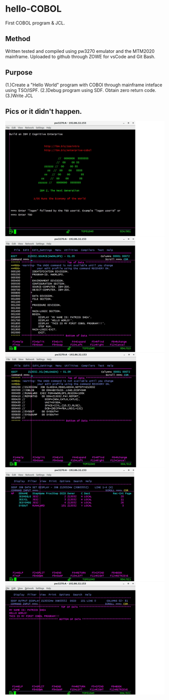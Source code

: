 # hello-COBOL
First COBOL program &amp; JCL.

## Method
Written tested and compiled using pw3270 emulator and the MTM2020 mainframe. Uploaded to github through ZOWE for vsCode and Git Bash.

## Purpose
(1.)Create a "Hello World" program with COBOl through mainframe inteface using TSO/ISPF.
(2.)Debug program using SDF. Obtain zero return code.
(3.)Write JCL


## Pics or it didn't happen.
![Alt text](/screenshots/pw3270.jpg?raw=true "pw3270 logon")
![Alt text](/screenshots/HWORLDPS-COBOL.jpg?raw=true "Hello World Cobol")
![Alt text](/screenshots/HELOAGIN-JCL.jpg?raw=true "Run Hello World JCL")
![Alt text](/screenshots/HW-JOB-STATUS.jpg?raw=true "Job Status")
![Alt text](/screenshots/HW-SYSOUT.jpg?raw=true "SYSOUT")
